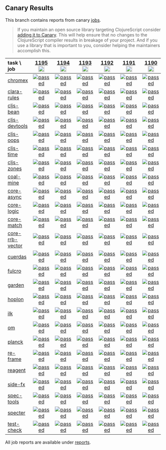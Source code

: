## Canary Results

This branch contains reports from canary [jobs](https://github.com/cljs-oss/canary/tree/jobs).

> If you maintain an open source library targeting ClojureScript consider [adding it to Canary](https://github.com/cljs-oss/canary/tree/master#how-to-participate). This will help ensure that no changes to the ClojureScript compiler results in breakage of your project. And if you use a library that is important to you, consider helping the maintainers accomplish this.

[//]: # (begin_overview_table)

| task \ job | <a href="reports/2019/11/24/job-001195-1.10.597-23cedecb" title="job #1195&#xA;&#xA;job&#xA;&#xA;requested by BinaryAge Bot (@babot) on 2019-11-24T07:00:09Z">1195<br/><img width=20 height=20 src="https://avatars0.githubusercontent.com/u/1476765?v=4&s=60"></a> | <a href="reports/2019/11/23/job-001194-1.10.598-d397aef50" title="job #1194&#xA;&#xA;job -c mfikes -r CLJS-3173&#xA;&#xA;requested by Mike Fikes (@mfikes) on 2019-11-23T19:00:34Z">1194<br/><img width=20 height=20 src="https://avatars1.githubusercontent.com/u/1723464?v=4&s=60"></a> | <a href="reports/2019/11/23/job-001193-1.10.597-23cedecb" title="job #1193&#xA;&#xA;job&#xA;&#xA;requested by BinaryAge Bot (@babot) on 2019-11-23T07:00:10Z">1193<br/><img width=20 height=20 src="https://avatars0.githubusercontent.com/u/1476765?v=4&s=60"></a> | <a href="reports/2019/11/22/job-001192-1.10.598-1528f3021" title="job #1192&#xA;&#xA;job -c mfikes -r CLJS-3195&#xA;&#xA;requested by Mike Fikes (@mfikes) on 2019-11-22T21:55:18Z">1192<br/><img width=20 height=20 src="https://avatars1.githubusercontent.com/u/1723464?v=4&s=60"></a> | <a href="reports/2019/11/22/job-001191-1.10.597-23cedecb" title="job #1191&#xA;&#xA;job&#xA;&#xA;requested by BinaryAge Bot (@babot) on 2019-11-22T07:00:09Z">1191<br/><img width=20 height=20 src="https://avatars0.githubusercontent.com/u/1476765?v=4&s=60"></a> | <a href="reports/2019/11/21/job-001190-1.10.597-23cedecb" title="job #1190&#xA;&#xA;job&#xA;&#xA;requested by BinaryAge Bot (@babot) on 2019-11-21T07:00:19Z">1190<br/><img width=20 height=20 src="https://avatars0.githubusercontent.com/u/1476765?v=4&s=60"></a> | <a href="reports/2019/11/20/job-001189-1.10.597-23cedecb" title="job #1189&#xA;&#xA;job&#xA;&#xA;requested by BinaryAge Bot (@babot) on 2019-11-20T07:00:10Z">1189<br/><img width=20 height=20 src="https://avatars0.githubusercontent.com/u/1476765?v=4&s=60"></a> | <a href="reports/2019/11/19/job-001188-1.10.597-23cedecb" title="job #1188&#xA;&#xA;job&#xA;&#xA;requested by BinaryAge Bot (@babot) on 2019-11-19T07:00:09Z">1188<br/><img width=20 height=20 src="https://avatars0.githubusercontent.com/u/1476765?v=4&s=60"></a> | <a href="reports/2019/11/18/job-001187-1.10.596-134469d73" title="job #1187&#xA;&#xA;job -c mfikes -r CLJS-3193&#xA;&#xA;requested by Mike Fikes (@mfikes) on 2019-11-18T14:04:00Z">1187<br/><img width=20 height=20 src="https://avatars1.githubusercontent.com/u/1723464?v=4&s=60"></a> | <a href="reports/2019/11/18/job-001186-1.10.596-ce48a1e22" title="job #1186&#xA;&#xA;job -c mfikes -r CLJS-3191&#xA;&#xA;requested by Mike Fikes (@mfikes) on 2019-11-18T13:29:26Z">1186<br/><img width=20 height=20 src="https://avatars1.githubusercontent.com/u/1723464?v=4&s=60"></a> |
| :--- | :---: | :---: | :---: | :---: | :---: | :---: | :---: | :---: | :---: | :---: |
| [chromex](https://github.com/binaryage/chromex) | <a href="reports/2019/11/24/job-001195-1.10.597-23cedecb#-chromex"><img title="passed" src="http://box.binaryage.com/s-passed.svg"><a> | <a href="reports/2019/11/23/job-001194-1.10.598-d397aef50#-chromex"><img title="passed" src="http://box.binaryage.com/s-passed.svg"><a> | <a href="reports/2019/11/23/job-001193-1.10.597-23cedecb#-chromex"><img title="passed" src="http://box.binaryage.com/s-passed.svg"><a> | <a href="reports/2019/11/22/job-001192-1.10.598-1528f3021#-chromex"><img title="passed" src="http://box.binaryage.com/s-passed.svg"><a> | <a href="reports/2019/11/22/job-001191-1.10.597-23cedecb#-chromex"><img title="passed" src="http://box.binaryage.com/s-passed.svg"><a> | <a href="reports/2019/11/21/job-001190-1.10.597-23cedecb#-chromex"><img title="passed" src="http://box.binaryage.com/s-passed.svg"><a> | <a href="reports/2019/11/20/job-001189-1.10.597-23cedecb#-chromex"><img title="passed" src="http://box.binaryage.com/s-passed.svg"><a> | <a href="reports/2019/11/19/job-001188-1.10.597-23cedecb#-chromex"><img title="passed" src="http://box.binaryage.com/s-passed.svg"><a> | <a href="reports/2019/11/18/job-001187-1.10.596-134469d73#-chromex"><img title="passed" src="http://box.binaryage.com/s-passed.svg"><a> | <a href="reports/2019/11/18/job-001186-1.10.596-ce48a1e22#-chromex"><img title="passed" src="http://box.binaryage.com/s-passed.svg"><a> |
| [clara-rules](https://github.com/cerner/clara-rules) | <a href="reports/2019/11/24/job-001195-1.10.597-23cedecb#-clara-rules"><img title="passed" src="http://box.binaryage.com/s-passed.svg"><a> | <a href="reports/2019/11/23/job-001194-1.10.598-d397aef50#-clara-rules"><img title="passed" src="http://box.binaryage.com/s-passed.svg"><a> | <a href="reports/2019/11/23/job-001193-1.10.597-23cedecb#-clara-rules"><img title="passed" src="http://box.binaryage.com/s-passed.svg"><a> | <a href="reports/2019/11/22/job-001192-1.10.598-1528f3021#-clara-rules"><img title="passed" src="http://box.binaryage.com/s-passed.svg"><a> | <a href="reports/2019/11/22/job-001191-1.10.597-23cedecb#-clara-rules"><img title="passed" src="http://box.binaryage.com/s-passed.svg"><a> | <a href="reports/2019/11/21/job-001190-1.10.597-23cedecb#-clara-rules"><img title="passed" src="http://box.binaryage.com/s-passed.svg"><a> | <a href="reports/2019/11/20/job-001189-1.10.597-23cedecb#-clara-rules"><img title="passed" src="http://box.binaryage.com/s-passed.svg"><a> | <a href="reports/2019/11/19/job-001188-1.10.597-23cedecb#-clara-rules"><img title="passed" src="http://box.binaryage.com/s-passed.svg"><a> | <a href="reports/2019/11/18/job-001187-1.10.596-134469d73#-clara-rules"><img title="passed" src="http://box.binaryage.com/s-passed.svg"><a> | <a href="reports/2019/11/18/job-001186-1.10.596-ce48a1e22#-clara-rules"><img title="passed" src="http://box.binaryage.com/s-passed.svg"><a> |
| [cljs-bean](https://github.com/mfikes/cljs-bean) | <a href="reports/2019/11/24/job-001195-1.10.597-23cedecb#-cljs-bean"><img title="passed" src="http://box.binaryage.com/s-passed.svg"><a> | <a href="reports/2019/11/23/job-001194-1.10.598-d397aef50#-cljs-bean"><img title="passed" src="http://box.binaryage.com/s-passed.svg"><a> | <a href="reports/2019/11/23/job-001193-1.10.597-23cedecb#-cljs-bean"><img title="passed" src="http://box.binaryage.com/s-passed.svg"><a> | <a href="reports/2019/11/22/job-001192-1.10.598-1528f3021#-cljs-bean"><img title="passed" src="http://box.binaryage.com/s-passed.svg"><a> | <a href="reports/2019/11/22/job-001191-1.10.597-23cedecb#-cljs-bean"><img title="passed" src="http://box.binaryage.com/s-passed.svg"><a> | <a href="reports/2019/11/21/job-001190-1.10.597-23cedecb#-cljs-bean"><img title="passed" src="http://box.binaryage.com/s-passed.svg"><a> | <a href="reports/2019/11/20/job-001189-1.10.597-23cedecb#-cljs-bean"><img title="passed" src="http://box.binaryage.com/s-passed.svg"><a> | <a href="reports/2019/11/19/job-001188-1.10.597-23cedecb#-cljs-bean"><img title="passed" src="http://box.binaryage.com/s-passed.svg"><a> | <a href="reports/2019/11/18/job-001187-1.10.596-134469d73#-cljs-bean"><img title="passed" src="http://box.binaryage.com/s-passed.svg"><a> | <a href="reports/2019/11/18/job-001186-1.10.596-ce48a1e22#-cljs-bean"><img title="passed" src="http://box.binaryage.com/s-passed.svg"><a> |
| [cljs-devtools](https://github.com/binaryage/cljs-devtools) | <a href="reports/2019/11/24/job-001195-1.10.597-23cedecb#-cljs-devtools"><img title="passed" src="http://box.binaryage.com/s-passed.svg"><a> | <a href="reports/2019/11/23/job-001194-1.10.598-d397aef50#-cljs-devtools"><img title="passed" src="http://box.binaryage.com/s-passed.svg"><a> | <a href="reports/2019/11/23/job-001193-1.10.597-23cedecb#-cljs-devtools"><img title="passed" src="http://box.binaryage.com/s-passed.svg"><a> | <a href="reports/2019/11/22/job-001192-1.10.598-1528f3021#-cljs-devtools"><img title="passed" src="http://box.binaryage.com/s-passed.svg"><a> | <a href="reports/2019/11/22/job-001191-1.10.597-23cedecb#-cljs-devtools"><img title="passed" src="http://box.binaryage.com/s-passed.svg"><a> | <a href="reports/2019/11/21/job-001190-1.10.597-23cedecb#-cljs-devtools"><img title="passed" src="http://box.binaryage.com/s-passed.svg"><a> | <a href="reports/2019/11/20/job-001189-1.10.597-23cedecb#-cljs-devtools"><img title="passed" src="http://box.binaryage.com/s-passed.svg"><a> | <a href="reports/2019/11/19/job-001188-1.10.597-23cedecb#-cljs-devtools"><img title="passed" src="http://box.binaryage.com/s-passed.svg"><a> | <a href="reports/2019/11/18/job-001187-1.10.596-134469d73#-cljs-devtools"><img title="passed" src="http://box.binaryage.com/s-passed.svg"><a> | <a href="reports/2019/11/18/job-001186-1.10.596-ce48a1e22#-cljs-devtools"><img title="passed" src="http://box.binaryage.com/s-passed.svg"><a> |
| [cljs-oops](https://github.com/binaryage/cljs-oops) | <a href="reports/2019/11/24/job-001195-1.10.597-23cedecb#-cljs-oops"><img title="passed" src="http://box.binaryage.com/s-passed.svg"><a> | <a href="reports/2019/11/23/job-001194-1.10.598-d397aef50#-cljs-oops"><img title="passed" src="http://box.binaryage.com/s-passed.svg"><a> | <a href="reports/2019/11/23/job-001193-1.10.597-23cedecb#-cljs-oops"><img title="passed" src="http://box.binaryage.com/s-passed.svg"><a> | <a href="reports/2019/11/22/job-001192-1.10.598-1528f3021#-cljs-oops"><img title="passed" src="http://box.binaryage.com/s-passed.svg"><a> | <a href="reports/2019/11/22/job-001191-1.10.597-23cedecb#-cljs-oops"><img title="passed" src="http://box.binaryage.com/s-passed.svg"><a> | <a href="reports/2019/11/21/job-001190-1.10.597-23cedecb#-cljs-oops"><img title="passed" src="http://box.binaryage.com/s-passed.svg"><a> | <a href="reports/2019/11/20/job-001189-1.10.597-23cedecb#-cljs-oops"><img title="passed" src="http://box.binaryage.com/s-passed.svg"><a> | <a href="reports/2019/11/19/job-001188-1.10.597-23cedecb#-cljs-oops"><img title="passed" src="http://box.binaryage.com/s-passed.svg"><a> | <a href="reports/2019/11/18/job-001187-1.10.596-134469d73#-cljs-oops"><img title="passed" src="http://box.binaryage.com/s-passed.svg"><a> | <a href="reports/2019/11/18/job-001186-1.10.596-ce48a1e22#-cljs-oops"><img title="passed" src="http://box.binaryage.com/s-passed.svg"><a> |
| [cljs-time](https://github.com/andrewmcveigh/cljs-time) | <a href="reports/2019/11/24/job-001195-1.10.597-23cedecb#-cljs-time"><img title="passed" src="http://box.binaryage.com/s-passed.svg"><a> | <a href="reports/2019/11/23/job-001194-1.10.598-d397aef50#-cljs-time"><img title="passed" src="http://box.binaryage.com/s-passed.svg"><a> | <a href="reports/2019/11/23/job-001193-1.10.597-23cedecb#-cljs-time"><img title="passed" src="http://box.binaryage.com/s-passed.svg"><a> | <a href="reports/2019/11/22/job-001192-1.10.598-1528f3021#-cljs-time"><img title="passed" src="http://box.binaryage.com/s-passed.svg"><a> | <a href="reports/2019/11/22/job-001191-1.10.597-23cedecb#-cljs-time"><img title="passed" src="http://box.binaryage.com/s-passed.svg"><a> | <a href="reports/2019/11/21/job-001190-1.10.597-23cedecb#-cljs-time"><img title="passed" src="http://box.binaryage.com/s-passed.svg"><a> | <a href="reports/2019/11/20/job-001189-1.10.597-23cedecb#-cljs-time"><img title="passed" src="http://box.binaryage.com/s-passed.svg"><a> | <a href="reports/2019/11/19/job-001188-1.10.597-23cedecb#-cljs-time"><img title="passed" src="http://box.binaryage.com/s-passed.svg"><a> | <a href="reports/2019/11/18/job-001187-1.10.596-134469d73#-cljs-time"><img title="passed" src="http://box.binaryage.com/s-passed.svg"><a> | <a href="reports/2019/11/18/job-001186-1.10.596-ce48a1e22#-cljs-time"><img title="passed" src="http://box.binaryage.com/s-passed.svg"><a> |
| [cljs-zones](https://github.com/binaryage/cljs-zones) | <a href="reports/2019/11/24/job-001195-1.10.597-23cedecb#-cljs-zones"><img title="passed" src="http://box.binaryage.com/s-passed.svg"><a> | <a href="reports/2019/11/23/job-001194-1.10.598-d397aef50#-cljs-zones"><img title="passed" src="http://box.binaryage.com/s-passed.svg"><a> | <a href="reports/2019/11/23/job-001193-1.10.597-23cedecb#-cljs-zones"><img title="passed" src="http://box.binaryage.com/s-passed.svg"><a> | <a href="reports/2019/11/22/job-001192-1.10.598-1528f3021#-cljs-zones"><img title="passed" src="http://box.binaryage.com/s-passed.svg"><a> | <a href="reports/2019/11/22/job-001191-1.10.597-23cedecb#-cljs-zones"><img title="passed" src="http://box.binaryage.com/s-passed.svg"><a> | <a href="reports/2019/11/21/job-001190-1.10.597-23cedecb#-cljs-zones"><img title="passed" src="http://box.binaryage.com/s-passed.svg"><a> | <a href="reports/2019/11/20/job-001189-1.10.597-23cedecb#-cljs-zones"><img title="passed" src="http://box.binaryage.com/s-passed.svg"><a> | <a href="reports/2019/11/19/job-001188-1.10.597-23cedecb#-cljs-zones"><img title="passed" src="http://box.binaryage.com/s-passed.svg"><a> | <a href="reports/2019/11/18/job-001187-1.10.596-134469d73#-cljs-zones"><img title="passed" src="http://box.binaryage.com/s-passed.svg"><a> | <a href="reports/2019/11/18/job-001186-1.10.596-ce48a1e22#-cljs-zones"><img title="passed" src="http://box.binaryage.com/s-passed.svg"><a> |
| [coal-mine](https://github.com/mfikes/coal-mine) | <a href="reports/2019/11/24/job-001195-1.10.597-23cedecb#-coal-mine"><img title="passed" src="http://box.binaryage.com/s-passed.svg"><a> | <a href="reports/2019/11/23/job-001194-1.10.598-d397aef50#-coal-mine"><img title="passed" src="http://box.binaryage.com/s-passed.svg"><a> | <a href="reports/2019/11/23/job-001193-1.10.597-23cedecb#-coal-mine"><img title="passed" src="http://box.binaryage.com/s-passed.svg"><a> | <a href="reports/2019/11/22/job-001192-1.10.598-1528f3021#-coal-mine"><img title="passed" src="http://box.binaryage.com/s-passed.svg"><a> | <a href="reports/2019/11/22/job-001191-1.10.597-23cedecb#-coal-mine"><img title="passed" src="http://box.binaryage.com/s-passed.svg"><a> | <a href="reports/2019/11/21/job-001190-1.10.597-23cedecb#-coal-mine"><img title="passed" src="http://box.binaryage.com/s-passed.svg"><a> | <a href="reports/2019/11/20/job-001189-1.10.597-23cedecb#-coal-mine"><img title="passed" src="http://box.binaryage.com/s-passed.svg"><a> | <a href="reports/2019/11/19/job-001188-1.10.597-23cedecb#-coal-mine"><img title="passed" src="http://box.binaryage.com/s-passed.svg"><a> | <a href="reports/2019/11/18/job-001187-1.10.596-134469d73#-coal-mine"><img title="passed" src="http://box.binaryage.com/s-passed.svg"><a> | <a href="reports/2019/11/18/job-001186-1.10.596-ce48a1e22#-coal-mine"><img title="passed" src="http://box.binaryage.com/s-passed.svg"><a> |
| [core-async](https://github.com/clojure/core.async) | <a href="reports/2019/11/24/job-001195-1.10.597-23cedecb#-core-async"><img title="passed" src="http://box.binaryage.com/s-passed.svg"><a> | <a href="reports/2019/11/23/job-001194-1.10.598-d397aef50#-core-async"><img title="passed" src="http://box.binaryage.com/s-passed.svg"><a> | <a href="reports/2019/11/23/job-001193-1.10.597-23cedecb#-core-async"><img title="passed" src="http://box.binaryage.com/s-passed.svg"><a> | <a href="reports/2019/11/22/job-001192-1.10.598-1528f3021#-core-async"><img title="passed" src="http://box.binaryage.com/s-passed.svg"><a> | <a href="reports/2019/11/22/job-001191-1.10.597-23cedecb#-core-async"><img title="passed" src="http://box.binaryage.com/s-passed.svg"><a> | <a href="reports/2019/11/21/job-001190-1.10.597-23cedecb#-core-async"><img title="passed" src="http://box.binaryage.com/s-passed.svg"><a> | <a href="reports/2019/11/20/job-001189-1.10.597-23cedecb#-core-async"><img title="passed" src="http://box.binaryage.com/s-passed.svg"><a> | <a href="reports/2019/11/19/job-001188-1.10.597-23cedecb#-core-async"><img title="passed" src="http://box.binaryage.com/s-passed.svg"><a> | <a href="reports/2019/11/18/job-001187-1.10.596-134469d73#-core-async"><img title="passed" src="http://box.binaryage.com/s-passed.svg"><a> | <a href="reports/2019/11/18/job-001186-1.10.596-ce48a1e22#-core-async"><img title="passed" src="http://box.binaryage.com/s-passed.svg"><a> |
| [core-logic](https://github.com/clojure/core.logic) | <a href="reports/2019/11/24/job-001195-1.10.597-23cedecb#-core-logic"><img title="passed" src="http://box.binaryage.com/s-passed.svg"><a> | <a href="reports/2019/11/23/job-001194-1.10.598-d397aef50#-core-logic"><img title="passed" src="http://box.binaryage.com/s-passed.svg"><a> | <a href="reports/2019/11/23/job-001193-1.10.597-23cedecb#-core-logic"><img title="passed" src="http://box.binaryage.com/s-passed.svg"><a> | <a href="reports/2019/11/22/job-001192-1.10.598-1528f3021#-core-logic"><img title="passed" src="http://box.binaryage.com/s-passed.svg"><a> | <a href="reports/2019/11/22/job-001191-1.10.597-23cedecb#-core-logic"><img title="passed" src="http://box.binaryage.com/s-passed.svg"><a> | <a href="reports/2019/11/21/job-001190-1.10.597-23cedecb#-core-logic"><img title="passed" src="http://box.binaryage.com/s-passed.svg"><a> | <a href="reports/2019/11/20/job-001189-1.10.597-23cedecb#-core-logic"><img title="passed" src="http://box.binaryage.com/s-passed.svg"><a> | <a href="reports/2019/11/19/job-001188-1.10.597-23cedecb#-core-logic"><img title="passed" src="http://box.binaryage.com/s-passed.svg"><a> | <a href="reports/2019/11/18/job-001187-1.10.596-134469d73#-core-logic"><img title="passed" src="http://box.binaryage.com/s-passed.svg"><a> | <a href="reports/2019/11/18/job-001186-1.10.596-ce48a1e22#-core-logic"><img title="passed" src="http://box.binaryage.com/s-passed.svg"><a> |
| [core-match](https://github.com/clojure/core.match) | <a href="reports/2019/11/24/job-001195-1.10.597-23cedecb#-core-match"><img title="passed" src="http://box.binaryage.com/s-passed.svg"><a> | <a href="reports/2019/11/23/job-001194-1.10.598-d397aef50#-core-match"><img title="passed" src="http://box.binaryage.com/s-passed.svg"><a> | <a href="reports/2019/11/23/job-001193-1.10.597-23cedecb#-core-match"><img title="passed" src="http://box.binaryage.com/s-passed.svg"><a> | <a href="reports/2019/11/22/job-001192-1.10.598-1528f3021#-core-match"><img title="passed" src="http://box.binaryage.com/s-passed.svg"><a> | <a href="reports/2019/11/22/job-001191-1.10.597-23cedecb#-core-match"><img title="passed" src="http://box.binaryage.com/s-passed.svg"><a> | <a href="reports/2019/11/21/job-001190-1.10.597-23cedecb#-core-match"><img title="passed" src="http://box.binaryage.com/s-passed.svg"><a> | <a href="reports/2019/11/20/job-001189-1.10.597-23cedecb#-core-match"><img title="passed" src="http://box.binaryage.com/s-passed.svg"><a> | <a href="reports/2019/11/19/job-001188-1.10.597-23cedecb#-core-match"><img title="passed" src="http://box.binaryage.com/s-passed.svg"><a> | <a href="reports/2019/11/18/job-001187-1.10.596-134469d73#-core-match"><img title="passed" src="http://box.binaryage.com/s-passed.svg"><a> | <a href="reports/2019/11/18/job-001186-1.10.596-ce48a1e22#-core-match"><img title="passed" src="http://box.binaryage.com/s-passed.svg"><a> |
| [core-rrb-vector](https://github.com/clojure/core.rrb-vector) | <a href="reports/2019/11/24/job-001195-1.10.597-23cedecb#-core-rrb-vector"><img title="passed" src="http://box.binaryage.com/s-passed.svg"><a> | <a href="reports/2019/11/23/job-001194-1.10.598-d397aef50#-core-rrb-vector"><img title="passed" src="http://box.binaryage.com/s-passed.svg"><a> | <a href="reports/2019/11/23/job-001193-1.10.597-23cedecb#-core-rrb-vector"><img title="passed" src="http://box.binaryage.com/s-passed.svg"><a> | <a href="reports/2019/11/22/job-001192-1.10.598-1528f3021#-core-rrb-vector"><img title="passed" src="http://box.binaryage.com/s-passed.svg"><a> | <a href="reports/2019/11/22/job-001191-1.10.597-23cedecb#-core-rrb-vector"><img title="passed" src="http://box.binaryage.com/s-passed.svg"><a> | <a href="reports/2019/11/21/job-001190-1.10.597-23cedecb#-core-rrb-vector"><img title="passed" src="http://box.binaryage.com/s-passed.svg"><a> | <a href="reports/2019/11/20/job-001189-1.10.597-23cedecb#-core-rrb-vector"><img title="passed" src="http://box.binaryage.com/s-passed.svg"><a> | <a href="reports/2019/11/19/job-001188-1.10.597-23cedecb#-core-rrb-vector"><img title="passed" src="http://box.binaryage.com/s-passed.svg"><a> | <a href="reports/2019/11/18/job-001187-1.10.596-134469d73#-core-rrb-vector"><img title="passed" src="http://box.binaryage.com/s-passed.svg"><a> | <a href="reports/2019/11/18/job-001186-1.10.596-ce48a1e22#-core-rrb-vector"><img title="passed" src="http://box.binaryage.com/s-passed.svg"><a> |
| [cuerdas](https://github.com/funcool/cuerdas) | <a href="reports/2019/11/24/job-001195-1.10.597-23cedecb#-cuerdas"><img title="passed" src="http://box.binaryage.com/s-passed.svg"><a> | <a href="reports/2019/11/23/job-001194-1.10.598-d397aef50#-cuerdas"><img title="passed" src="http://box.binaryage.com/s-passed.svg"><a> | <a href="reports/2019/11/23/job-001193-1.10.597-23cedecb#-cuerdas"><img title="passed" src="http://box.binaryage.com/s-passed.svg"><a> | <a href="reports/2019/11/22/job-001192-1.10.598-1528f3021#-cuerdas"><img title="passed" src="http://box.binaryage.com/s-passed.svg"><a> | <a href="reports/2019/11/22/job-001191-1.10.597-23cedecb#-cuerdas"><img title="passed" src="http://box.binaryage.com/s-passed.svg"><a> | <a href="reports/2019/11/21/job-001190-1.10.597-23cedecb#-cuerdas"><img title="passed" src="http://box.binaryage.com/s-passed.svg"><a> | <a href="reports/2019/11/20/job-001189-1.10.597-23cedecb#-cuerdas"><img title="passed" src="http://box.binaryage.com/s-passed.svg"><a> | <a href="reports/2019/11/19/job-001188-1.10.597-23cedecb#-cuerdas"><img title="passed" src="http://box.binaryage.com/s-passed.svg"><a> | <a href="reports/2019/11/18/job-001187-1.10.596-134469d73#-cuerdas"><img title="passed" src="http://box.binaryage.com/s-passed.svg"><a> | <a href="reports/2019/11/18/job-001186-1.10.596-ce48a1e22#-cuerdas"><img title="passed" src="http://box.binaryage.com/s-passed.svg"><a> |
| [fulcro](https://github.com/fulcrologic/fulcro) | <a href="reports/2019/11/24/job-001195-1.10.597-23cedecb#-fulcro"><img title="passed" src="http://box.binaryage.com/s-passed.svg"><a> | <a href="reports/2019/11/23/job-001194-1.10.598-d397aef50#-fulcro"><img title="passed" src="http://box.binaryage.com/s-passed.svg"><a> | <a href="reports/2019/11/23/job-001193-1.10.597-23cedecb#-fulcro"><img title="passed" src="http://box.binaryage.com/s-passed.svg"><a> | <a href="reports/2019/11/22/job-001192-1.10.598-1528f3021#-fulcro"><img title="passed" src="http://box.binaryage.com/s-passed.svg"><a> | <a href="reports/2019/11/22/job-001191-1.10.597-23cedecb#-fulcro"><img title="passed" src="http://box.binaryage.com/s-passed.svg"><a> | <a href="reports/2019/11/21/job-001190-1.10.597-23cedecb#-fulcro"><img title="passed" src="http://box.binaryage.com/s-passed.svg"><a> | <a href="reports/2019/11/20/job-001189-1.10.597-23cedecb#-fulcro"><img title="passed" src="http://box.binaryage.com/s-passed.svg"><a> | <a href="reports/2019/11/19/job-001188-1.10.597-23cedecb#-fulcro"><img title="passed" src="http://box.binaryage.com/s-passed.svg"><a> | <a href="reports/2019/11/18/job-001187-1.10.596-134469d73#-fulcro"><img title="passed" src="http://box.binaryage.com/s-passed.svg"><a> | <a href="reports/2019/11/18/job-001186-1.10.596-ce48a1e22#-fulcro"><img title="passed" src="http://box.binaryage.com/s-passed.svg"><a> |
| [garden](https://github.com/noprompt/garden) | <a href="reports/2019/11/24/job-001195-1.10.597-23cedecb#-garden"><img title="passed" src="http://box.binaryage.com/s-passed.svg"><a> | <a href="reports/2019/11/23/job-001194-1.10.598-d397aef50#-garden"><img title="passed" src="http://box.binaryage.com/s-passed.svg"><a> | <a href="reports/2019/11/23/job-001193-1.10.597-23cedecb#-garden"><img title="passed" src="http://box.binaryage.com/s-passed.svg"><a> | <a href="reports/2019/11/22/job-001192-1.10.598-1528f3021#-garden"><img title="passed" src="http://box.binaryage.com/s-passed.svg"><a> | <a href="reports/2019/11/22/job-001191-1.10.597-23cedecb#-garden"><img title="passed" src="http://box.binaryage.com/s-passed.svg"><a> | <a href="reports/2019/11/21/job-001190-1.10.597-23cedecb#-garden"><img title="passed" src="http://box.binaryage.com/s-passed.svg"><a> | <a href="reports/2019/11/20/job-001189-1.10.597-23cedecb#-garden"><img title="passed" src="http://box.binaryage.com/s-passed.svg"><a> | <a href="reports/2019/11/19/job-001188-1.10.597-23cedecb#-garden"><img title="passed" src="http://box.binaryage.com/s-passed.svg"><a> | <a href="reports/2019/11/18/job-001187-1.10.596-134469d73#-garden"><img title="passed" src="http://box.binaryage.com/s-passed.svg"><a> | <a href="reports/2019/11/18/job-001186-1.10.596-ce48a1e22#-garden"><img title="passed" src="http://box.binaryage.com/s-passed.svg"><a> |
| [hoplon](https://github.com/hoplon/hoplon) | <a href="reports/2019/11/24/job-001195-1.10.597-23cedecb#-hoplon"><img title="passed" src="http://box.binaryage.com/s-passed.svg"><a> | <a href="reports/2019/11/23/job-001194-1.10.598-d397aef50#-hoplon"><img title="passed" src="http://box.binaryage.com/s-passed.svg"><a> | <a href="reports/2019/11/23/job-001193-1.10.597-23cedecb#-hoplon"><img title="passed" src="http://box.binaryage.com/s-passed.svg"><a> | <a href="reports/2019/11/22/job-001192-1.10.598-1528f3021#-hoplon"><img title="passed" src="http://box.binaryage.com/s-passed.svg"><a> | <a href="reports/2019/11/22/job-001191-1.10.597-23cedecb#-hoplon"><img title="passed" src="http://box.binaryage.com/s-passed.svg"><a> | <a href="reports/2019/11/21/job-001190-1.10.597-23cedecb#-hoplon"><img title="passed" src="http://box.binaryage.com/s-passed.svg"><a> | <a href="reports/2019/11/20/job-001189-1.10.597-23cedecb#-hoplon"><img title="passed" src="http://box.binaryage.com/s-passed.svg"><a> | <a href="reports/2019/11/19/job-001188-1.10.597-23cedecb#-hoplon"><img title="passed" src="http://box.binaryage.com/s-passed.svg"><a> | <a href="reports/2019/11/18/job-001187-1.10.596-134469d73#-hoplon"><img title="passed" src="http://box.binaryage.com/s-passed.svg"><a> | <a href="reports/2019/11/18/job-001186-1.10.596-ce48a1e22#-hoplon"><img title="passed" src="http://box.binaryage.com/s-passed.svg"><a> |
| [ilk](https://github.com/mfikes/ilk) | <a href="reports/2019/11/24/job-001195-1.10.597-23cedecb#-ilk"><img title="passed" src="http://box.binaryage.com/s-passed.svg"><a> | <a href="reports/2019/11/23/job-001194-1.10.598-d397aef50#-ilk"><img title="passed" src="http://box.binaryage.com/s-passed.svg"><a> | <a href="reports/2019/11/23/job-001193-1.10.597-23cedecb#-ilk"><img title="passed" src="http://box.binaryage.com/s-passed.svg"><a> | <a href="reports/2019/11/22/job-001192-1.10.598-1528f3021#-ilk"><img title="passed" src="http://box.binaryage.com/s-passed.svg"><a> | <a href="reports/2019/11/22/job-001191-1.10.597-23cedecb#-ilk"><img title="passed" src="http://box.binaryage.com/s-passed.svg"><a> | <a href="reports/2019/11/21/job-001190-1.10.597-23cedecb#-ilk"><img title="passed" src="http://box.binaryage.com/s-passed.svg"><a> | <a href="reports/2019/11/20/job-001189-1.10.597-23cedecb#-ilk"><img title="passed" src="http://box.binaryage.com/s-passed.svg"><a> | <a href="reports/2019/11/19/job-001188-1.10.597-23cedecb#-ilk"><img title="passed" src="http://box.binaryage.com/s-passed.svg"><a> | <a href="reports/2019/11/18/job-001187-1.10.596-134469d73#-ilk"><img title="passed" src="http://box.binaryage.com/s-passed.svg"><a> | <a href="reports/2019/11/18/job-001186-1.10.596-ce48a1e22#-ilk"><img title="passed" src="http://box.binaryage.com/s-passed.svg"><a> |
| [om](https://github.com/omcljs/om) | <a href="reports/2019/11/24/job-001195-1.10.597-23cedecb#-om"><img title="passed" src="http://box.binaryage.com/s-passed.svg"><a> | <a href="reports/2019/11/23/job-001194-1.10.598-d397aef50#-om"><img title="passed" src="http://box.binaryage.com/s-passed.svg"><a> | <a href="reports/2019/11/23/job-001193-1.10.597-23cedecb#-om"><img title="passed" src="http://box.binaryage.com/s-passed.svg"><a> | <a href="reports/2019/11/22/job-001192-1.10.598-1528f3021#-om"><img title="passed" src="http://box.binaryage.com/s-passed.svg"><a> | <a href="reports/2019/11/22/job-001191-1.10.597-23cedecb#-om"><img title="passed" src="http://box.binaryage.com/s-passed.svg"><a> | <a href="reports/2019/11/21/job-001190-1.10.597-23cedecb#-om"><img title="passed" src="http://box.binaryage.com/s-passed.svg"><a> | <a href="reports/2019/11/20/job-001189-1.10.597-23cedecb#-om"><img title="passed" src="http://box.binaryage.com/s-passed.svg"><a> | <a href="reports/2019/11/19/job-001188-1.10.597-23cedecb#-om"><img title="passed" src="http://box.binaryage.com/s-passed.svg"><a> | <a href="reports/2019/11/18/job-001187-1.10.596-134469d73#-om"><img title="passed" src="http://box.binaryage.com/s-passed.svg"><a> | <a href="reports/2019/11/18/job-001186-1.10.596-ce48a1e22#-om"><img title="passed" src="http://box.binaryage.com/s-passed.svg"><a> |
| [planck](https://github.com/planck-repl/planck) | <a href="reports/2019/11/24/job-001195-1.10.597-23cedecb#-planck"><img title="passed" src="http://box.binaryage.com/s-passed.svg"><a> | <a href="reports/2019/11/23/job-001194-1.10.598-d397aef50#-planck"><img title="passed" src="http://box.binaryage.com/s-passed.svg"><a> | <a href="reports/2019/11/23/job-001193-1.10.597-23cedecb#-planck"><img title="passed" src="http://box.binaryage.com/s-passed.svg"><a> | <a href="reports/2019/11/22/job-001192-1.10.598-1528f3021#-planck"><img title="passed" src="http://box.binaryage.com/s-passed.svg"><a> | <a href="reports/2019/11/22/job-001191-1.10.597-23cedecb#-planck"><img title="passed" src="http://box.binaryage.com/s-passed.svg"><a> | <a href="reports/2019/11/21/job-001190-1.10.597-23cedecb#-planck"><img title="passed" src="http://box.binaryage.com/s-passed.svg"><a> | <a href="reports/2019/11/20/job-001189-1.10.597-23cedecb#-planck"><img title="passed" src="http://box.binaryage.com/s-passed.svg"><a> | <a href="reports/2019/11/19/job-001188-1.10.597-23cedecb#-planck"><img title="passed" src="http://box.binaryage.com/s-passed.svg"><a> | <a href="reports/2019/11/18/job-001187-1.10.596-134469d73#-planck"><img title="passed" src="http://box.binaryage.com/s-passed.svg"><a> | <a href="reports/2019/11/18/job-001186-1.10.596-ce48a1e22#-planck"><img title="passed" src="http://box.binaryage.com/s-passed.svg"><a> |
| [re-frame](https://github.com/Day8/re-frame) | <a href="reports/2019/11/24/job-001195-1.10.597-23cedecb#-re-frame"><img title="passed" src="http://box.binaryage.com/s-passed.svg"><a> | <a href="reports/2019/11/23/job-001194-1.10.598-d397aef50#-re-frame"><img title="passed" src="http://box.binaryage.com/s-passed.svg"><a> | <a href="reports/2019/11/23/job-001193-1.10.597-23cedecb#-re-frame"><img title="passed" src="http://box.binaryage.com/s-passed.svg"><a> | <a href="reports/2019/11/22/job-001192-1.10.598-1528f3021#-re-frame"><img title="passed" src="http://box.binaryage.com/s-passed.svg"><a> | <a href="reports/2019/11/22/job-001191-1.10.597-23cedecb#-re-frame"><img title="passed" src="http://box.binaryage.com/s-passed.svg"><a> | <a href="reports/2019/11/21/job-001190-1.10.597-23cedecb#-re-frame"><img title="passed" src="http://box.binaryage.com/s-passed.svg"><a> | <a href="reports/2019/11/20/job-001189-1.10.597-23cedecb#-re-frame"><img title="passed" src="http://box.binaryage.com/s-passed.svg"><a> | <a href="reports/2019/11/19/job-001188-1.10.597-23cedecb#-re-frame"><img title="passed" src="http://box.binaryage.com/s-passed.svg"><a> | <a href="reports/2019/11/18/job-001187-1.10.596-134469d73#-re-frame"><img title="passed" src="http://box.binaryage.com/s-passed.svg"><a> | <a href="reports/2019/11/18/job-001186-1.10.596-ce48a1e22#-re-frame"><img title="passed" src="http://box.binaryage.com/s-passed.svg"><a> |
| [reagent](https://github.com/reagent-project/reagent) | <a href="reports/2019/11/24/job-001195-1.10.597-23cedecb#-reagent"><img title="passed" src="http://box.binaryage.com/s-passed.svg"><a> | <a href="reports/2019/11/23/job-001194-1.10.598-d397aef50#-reagent"><img title="passed" src="http://box.binaryage.com/s-passed.svg"><a> | <a href="reports/2019/11/23/job-001193-1.10.597-23cedecb#-reagent"><img title="passed" src="http://box.binaryage.com/s-passed.svg"><a> | <a href="reports/2019/11/22/job-001192-1.10.598-1528f3021#-reagent"><img title="passed" src="http://box.binaryage.com/s-passed.svg"><a> | <a href="reports/2019/11/22/job-001191-1.10.597-23cedecb#-reagent"><img title="passed" src="http://box.binaryage.com/s-passed.svg"><a> | <a href="reports/2019/11/21/job-001190-1.10.597-23cedecb#-reagent"><img title="passed" src="http://box.binaryage.com/s-passed.svg"><a> | <a href="reports/2019/11/20/job-001189-1.10.597-23cedecb#-reagent"><img title="passed" src="http://box.binaryage.com/s-passed.svg"><a> | <a href="reports/2019/11/19/job-001188-1.10.597-23cedecb#-reagent"><img title="passed" src="http://box.binaryage.com/s-passed.svg"><a> | <a href="reports/2019/11/18/job-001187-1.10.596-134469d73#-reagent"><img title="passed" src="http://box.binaryage.com/s-passed.svg"><a> | <a href="reports/2019/11/18/job-001186-1.10.596-ce48a1e22#-reagent"><img title="passed" src="http://box.binaryage.com/s-passed.svg"><a> |
| [side-fx](https://github.com/cljsrn/side-fx) | <a href="reports/2019/11/24/job-001195-1.10.597-23cedecb#-side-fx"><img title="passed" src="http://box.binaryage.com/s-passed.svg"><a> | <a href="reports/2019/11/23/job-001194-1.10.598-d397aef50#-side-fx"><img title="passed" src="http://box.binaryage.com/s-passed.svg"><a> | <a href="reports/2019/11/23/job-001193-1.10.597-23cedecb#-side-fx"><img title="passed" src="http://box.binaryage.com/s-passed.svg"><a> | <a href="reports/2019/11/22/job-001192-1.10.598-1528f3021#-side-fx"><img title="passed" src="http://box.binaryage.com/s-passed.svg"><a> | <a href="reports/2019/11/22/job-001191-1.10.597-23cedecb#-side-fx"><img title="passed" src="http://box.binaryage.com/s-passed.svg"><a> | <a href="reports/2019/11/21/job-001190-1.10.597-23cedecb#-side-fx"><img title="passed" src="http://box.binaryage.com/s-passed.svg"><a> | <a href="reports/2019/11/20/job-001189-1.10.597-23cedecb#-side-fx"><img title="passed" src="http://box.binaryage.com/s-passed.svg"><a> | <a href="reports/2019/11/19/job-001188-1.10.597-23cedecb#-side-fx"><img title="passed" src="http://box.binaryage.com/s-passed.svg"><a> | <a href="reports/2019/11/18/job-001187-1.10.596-134469d73#-side-fx"><img title="passed" src="http://box.binaryage.com/s-passed.svg"><a> | <a href="reports/2019/11/18/job-001186-1.10.596-ce48a1e22#-side-fx"><img title="passed" src="http://box.binaryage.com/s-passed.svg"><a> |
| [spec-tools](https://github.com/metosin/spec-tools) | <a href="reports/2019/11/24/job-001195-1.10.597-23cedecb#-spec-tools"><img title="passed" src="http://box.binaryage.com/s-passed.svg"><a> | <a href="reports/2019/11/23/job-001194-1.10.598-d397aef50#-spec-tools"><img title="passed" src="http://box.binaryage.com/s-passed.svg"><a> | <a href="reports/2019/11/23/job-001193-1.10.597-23cedecb#-spec-tools"><img title="passed" src="http://box.binaryage.com/s-passed.svg"><a> | <a href="reports/2019/11/22/job-001192-1.10.598-1528f3021#-spec-tools"><img title="passed" src="http://box.binaryage.com/s-passed.svg"><a> | <a href="reports/2019/11/22/job-001191-1.10.597-23cedecb#-spec-tools"><img title="passed" src="http://box.binaryage.com/s-passed.svg"><a> | <a href="reports/2019/11/21/job-001190-1.10.597-23cedecb#-spec-tools"><img title="passed" src="http://box.binaryage.com/s-passed.svg"><a> | <a href="reports/2019/11/20/job-001189-1.10.597-23cedecb#-spec-tools"><img title="passed" src="http://box.binaryage.com/s-passed.svg"><a> | <a href="reports/2019/11/19/job-001188-1.10.597-23cedecb#-spec-tools"><img title="passed" src="http://box.binaryage.com/s-passed.svg"><a> | <a href="reports/2019/11/18/job-001187-1.10.596-134469d73#-spec-tools"><img title="passed" src="http://box.binaryage.com/s-passed.svg"><a> | <a href="reports/2019/11/18/job-001186-1.10.596-ce48a1e22#-spec-tools"><img title="passed" src="http://box.binaryage.com/s-passed.svg"><a> |
| [specter](https://github.com/nathanmarz/specter) | <a href="reports/2019/11/24/job-001195-1.10.597-23cedecb#-specter"><img title="passed" src="http://box.binaryage.com/s-passed.svg"><a> | <a href="reports/2019/11/23/job-001194-1.10.598-d397aef50#-specter"><img title="passed" src="http://box.binaryage.com/s-passed.svg"><a> | <a href="reports/2019/11/23/job-001193-1.10.597-23cedecb#-specter"><img title="passed" src="http://box.binaryage.com/s-passed.svg"><a> | <a href="reports/2019/11/22/job-001192-1.10.598-1528f3021#-specter"><img title="passed" src="http://box.binaryage.com/s-passed.svg"><a> | <a href="reports/2019/11/22/job-001191-1.10.597-23cedecb#-specter"><img title="passed" src="http://box.binaryage.com/s-passed.svg"><a> | <a href="reports/2019/11/21/job-001190-1.10.597-23cedecb#-specter"><img title="passed" src="http://box.binaryage.com/s-passed.svg"><a> | <a href="reports/2019/11/20/job-001189-1.10.597-23cedecb#-specter"><img title="passed" src="http://box.binaryage.com/s-passed.svg"><a> | <a href="reports/2019/11/19/job-001188-1.10.597-23cedecb#-specter"><img title="passed" src="http://box.binaryage.com/s-passed.svg"><a> | <a href="reports/2019/11/18/job-001187-1.10.596-134469d73#-specter"><img title="passed" src="http://box.binaryage.com/s-passed.svg"><a> | <a href="reports/2019/11/18/job-001186-1.10.596-ce48a1e22#-specter"><img title="passed" src="http://box.binaryage.com/s-passed.svg"><a> |
| [test-check](https://github.com/clojure/test.check) | <a href="reports/2019/11/24/job-001195-1.10.597-23cedecb#-test-check"><img title="passed" src="http://box.binaryage.com/s-passed.svg"><a> | <a href="reports/2019/11/23/job-001194-1.10.598-d397aef50#-test-check"><img title="passed" src="http://box.binaryage.com/s-passed.svg"><a> | <a href="reports/2019/11/23/job-001193-1.10.597-23cedecb#-test-check"><img title="passed" src="http://box.binaryage.com/s-passed.svg"><a> | <a href="reports/2019/11/22/job-001192-1.10.598-1528f3021#-test-check"><img title="passed" src="http://box.binaryage.com/s-passed.svg"><a> | <a href="reports/2019/11/22/job-001191-1.10.597-23cedecb#-test-check"><img title="passed" src="http://box.binaryage.com/s-passed.svg"><a> | <a href="reports/2019/11/21/job-001190-1.10.597-23cedecb#-test-check"><img title="passed" src="http://box.binaryage.com/s-passed.svg"><a> | <a href="reports/2019/11/20/job-001189-1.10.597-23cedecb#-test-check"><img title="failed" src="http://box.binaryage.com/s-failed.svg"><a> | <a href="reports/2019/11/19/job-001188-1.10.597-23cedecb#-test-check"><img title="passed" src="http://box.binaryage.com/s-passed.svg"><a> | <a href="reports/2019/11/18/job-001187-1.10.596-134469d73#-test-check"><img title="passed" src="http://box.binaryage.com/s-passed.svg"><a> | <a href="reports/2019/11/18/job-001186-1.10.596-ce48a1e22#-test-check"><img title="passed" src="http://box.binaryage.com/s-passed.svg"><a> |

[//]: # (end_overview_table)

All job reports are available under [reports](reports).
